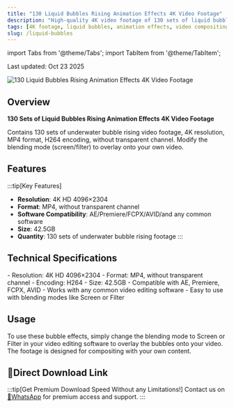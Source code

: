```yaml
---
title: "130 Liquid Bubbles Rising Animation Effects 4K Video Footage"
description: "High-quality 4K video footage of 130 sets of liquid bubbles rising underwater, perfect for compositing in post-production."
tags: [4K footage, liquid bubbles, animation effects, video compositing, visual effects]
slug: /liquid-bubbles
---
```


import Tabs from '@theme/Tabs';
import TabItem from '@theme/TabItem';

Last updated: Oct 23 2025

![130 Liquid Bubbles Rising Animation Effects 4K Video Footage](https://www.gfxcamp.com/wp-content/uploads/2025/10/BusyBoxx-V38-Liquid-Bubbles.jpg)

## Overview

**130 Sets of Liquid Bubbles Rising Animation Effects 4K Video Footage**

Contains 130 sets of underwater bubble rising video footage, 4K resolution, MP4 format, H264 encoding, without transparent channel. Modify the blending mode (screen/filter) to overlay onto your own video.

## Features

:::tip[Key Features]
- **Resolution**: 4K HD 4096×2304
- **Format**: MP4, without transparent channel
- **Software Compatibility**: AE/Premiere/FCPX/AVID/and any common software
- **Size**: 42.5GB
- **Quantity**: 130 sets of underwater bubble rising footage
:::

## Technical Specifications

<Tabs>
<TabItem value="format" label="Format Details">
- Resolution: 4K HD 4096×2304
- Format: MP4, without transparent channel
- Encoding: H264
- Size: 42.5GB
</TabItem>
<TabItem value="software" label="Software Compatibility">
- Compatible with AE, Premiere, FCPX, AVID
- Works with any common video editing software
- Easy to use with blending modes like Screen or Filter
</TabItem>
</Tabs>

## Usage

To use these bubble effects, simply change the blending mode to Screen or Filter in your video editing software to overlay the bubbles onto your video. The footage is designed for compositing with your own content.

## 🚀Direct Download Link
:::tip[Get Premium Download Speed Without any Limitations!]
Contact us on [💬WhatsApp](https://wa.me/+861323761083) for premium  access and support.
:::
